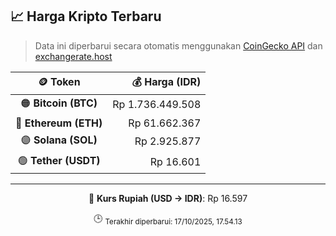 

<!-- HARGA_KRIPTO -->
## 📈 Harga Kripto Terbaru

> Data ini diperbarui secara otomatis menggunakan [CoinGecko API](https://www.coingecko.com/) dan [exchangerate.host](https://exchangerate.host/)

<div align="center">

| 🪙 Token | 💰 Harga (IDR) |
|:------:|---------------:|
| 🟠 **Bitcoin (BTC)**   | Rp 1.736.449.508 |
| 🔵 **Ethereum (ETH)**  | Rp 61.662.367 |
| 🟣 **Solana (SOL)**    | Rp 2.925.877 |
| 🟢 **Tether (USDT)**   | Rp 16.601 |

---

💱 **Kurs Rupiah (USD → IDR)**: Rp 16.597

🕒 <sub>Terakhir diperbarui: 17/10/2025, 17.54.13</sub>

</div>
<!-- /HARGA_KRIPTO -->